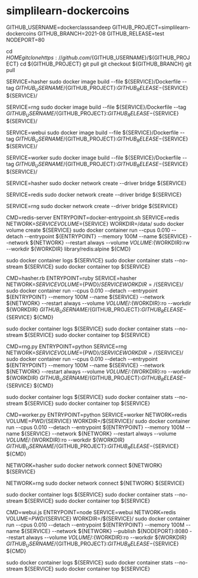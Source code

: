 # simplilearn-dockercoins
GITHUB_USERNAME=dockerclasssandeep 
GITHUB_PROJECT=simplilearn-dockercoins
GITHUB_BRANCH=2021-08
GITHUB_RELEASE=test
NODEPORT=80

cd ${HOME}
git clone https://github.com/${GITHUB_USERNAME}/${GITHUB_PROJECT}
cd ${GITHUB_PROJECT}
git pull
git checkout ${GITHUB_BRANCH}
git pull

SERVICE=hasher
sudo docker image build --file ${SERVICE}/Dockerfile --tag ${GITHUB_USERNAME}/${GITHUB_PROJECT}:${GITHUB_RELEASE}-${SERVICE} ${SERVICE}/

SERVICE=rng
sudo docker image build --file ${SERVICE}/Dockerfile --tag ${GITHUB_USERNAME}/${GITHUB_PROJECT}:${GITHUB_RELEASE}-${SERVICE} ${SERVICE}/

SERVICE=webui
sudo docker image build --file ${SERVICE}/Dockerfile --tag ${GITHUB_USERNAME}/${GITHUB_PROJECT}:${GITHUB_RELEASE}-${SERVICE} ${SERVICE}/

SERVICE=worker
sudo docker image build --file ${SERVICE}/Dockerfile --tag ${GITHUB_USERNAME}/${GITHUB_PROJECT}:${GITHUB_RELEASE}-${SERVICE} ${SERVICE}/

SERVICE=hasher
sudo docker network create --driver bridge ${SERVICE}

SERVICE=redis
sudo docker network create --driver bridge ${SERVICE}

SERVICE=rng
sudo docker network create --driver bridge ${SERVICE}

CMD=redis-server
ENTRYPOINT=docker-entrypoint.sh
SERVICE=redis
NETWORK=${SERVICE}
VOLUME=${SERVICE}
WORKDIR=/data/
sudo docker volume create ${SERVICE}
sudo docker container run --cpus 0.010 --detach --entrypoint ${ENTRYPOINT} --memory 100M --name ${SERVICE} --network ${NETWORK} --restart always --volume ${VOLUME}:${WORKDIR}:rw --workdir ${WORKDIR} library/redis:alpine ${CMD}

sudo docker container logs ${SERVICE}
sudo docker container stats --no-stream ${SERVICE}
sudo docker container top ${SERVICE}

CMD=hasher.rb
ENTRYPOINT=ruby
SERVICE=hasher
NETWORK=${SERVICE}
VOLUME=${PWD}/${SERVICE}
WORKDIR=/${SERVICE}/
sudo docker container run --cpus 0.010 --detach --entrypoint ${ENTRYPOINT} --memory 100M --name ${SERVICE} --network ${NETWORK} --restart always --volume ${VOLUME}/:${WORKDIR}:ro --workdir ${WORKDIR} ${GITHUB_USERNAME}/${GITHUB_PROJECT}:${GITHUB_RELEASE}-${SERVICE} ${CMD}

sudo docker container logs ${SERVICE}
sudo docker container stats --no-stream ${SERVICE}
sudo docker container top ${SERVICE}

CMD=rng.py
ENTRYPOINT=python
SERVICE=rng
NETWORK=${SERVICE}
VOLUME=${PWD}/${SERVICE}
WORKDIR=/${SERVICE}/
sudo docker container run --cpus 0.010 --detach --entrypoint ${ENTRYPOINT} --memory 100M --name ${SERVICE} --network ${NETWORK} --restart always --volume ${VOLUME}/:${WORKDIR}:ro --workdir ${WORKDIR} ${GITHUB_USERNAME}/${GITHUB_PROJECT}:${GITHUB_RELEASE}-${SERVICE} ${CMD}

sudo docker container logs ${SERVICE}
sudo docker container stats --no-stream ${SERVICE}
sudo docker container top ${SERVICE}

CMD=worker.py
ENTRYPOINT=python
SERVICE=worker
NETWORK=redis
VOLUME=${PWD}/${SERVICE}
WORKDIR=/${SERVICE}/
sudo docker container run --cpus 0.010 --detach --entrypoint ${ENTRYPOINT} --memory 100M --name ${SERVICE} --network ${NETWORK} --restart always --volume ${VOLUME}/:${WORKDIR}:ro --workdir ${WORKDIR} ${GITHUB_USERNAME}/${GITHUB_PROJECT}:${GITHUB_RELEASE}-${SERVICE} ${CMD}

NETWORK=hasher
sudo docker network connect ${NETWORK} ${SERVICE}

NETWORK=rng
sudo docker network connect ${NETWORK} ${SERVICE}

sudo docker container logs ${SERVICE}
sudo docker container stats --no-stream ${SERVICE}
sudo docker container top ${SERVICE}

CMD=webui.js
ENTRYPOINT=node
SERVICE=webui
NETWORK=redis
VOLUME=${PWD}/${SERVICE}
WORKDIR=/${SERVICE}/
sudo docker container run --cpus 0.010 --detach --entrypoint ${ENTRYPOINT} --memory 100M --name ${SERVICE} --network ${NETWORK} --publish ${NODEPORT}:8080 --restart always --volume ${VOLUME}/:${WORKDIR}:ro --workdir ${WORKDIR} ${GITHUB_USERNAME}/${GITHUB_PROJECT}:${GITHUB_RELEASE}-${SERVICE} ${CMD}

sudo docker container logs ${SERVICE}
sudo docker container stats --no-stream ${SERVICE}
sudo docker container top ${SERVICE}
